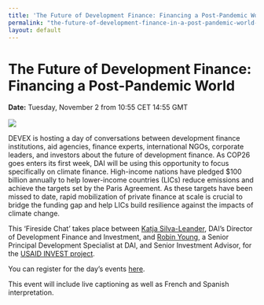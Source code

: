 ```yaml
---
title: 'The Future of Development Finance: Financing a Post-Pandemic World'
permalink: "the-future-of-development-finance-in-a-post-pandemic-world-cop26"
layout: default
---
```


# The Future of Development Finance: Financing a Post-Pandemic World

<div>
  <span style="display: block; margin-bottom: 1rem;"><strong>Date:</strong> Tuesday, November 2 from 10:55 CET 14:55 GMT </span>
</div>

![](/uploads/cop26-event-poster.jpg)

DEVEX is hosting a day of conversations between development finance institutions, aid agencies, finance experts, international NGOs, corporate leaders, and investors about the future of development finance.
As COP26 goes enters its first week, DAI will be using this opportunity to focus specifically on climate finance. High-income nations have pledged $100 billion annually to help lower-income countries (LICs) reduce emissions and achieve the targets set by the Paris Agreement. As these targets have been missed to date, rapid mobilization of private finance at scale is crucial to bridge the funding gap and help LICs build resilience against the impacts of climate change.

This ‘Fireside Chat’ takes place between [Katja Silva-Leander](/our-team/katja-silva-leander), DAI’s Director of Development Finance and Investment, and [Robin Young](/who-we-are/our-team/robin-young), a Senior Principal Development Specialist at DAI, and Senior Investment Advisor, for the [USAID INVEST project](/our-work/projects/worldwide-the-invest-project).

You can register for the day’s events [here](https://pages.devex.com/future-of-development-finance-2021.html#register). 

This event will include live captioning as well as French and Spanish interpretation.
